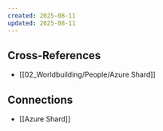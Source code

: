 ```yaml
---
created: 2025-08-11
updated: 2025-08-11
---
```




## Cross-References

- [[02_Worldbuilding/People/Azure Shard]]


## Connections

- [[Azure Shard]]
